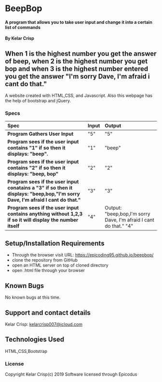 # BeepBop

#### A program that allows you to take user input and change it into a certain list of commands

#### By Kelar Crisp
## When 1 is the highest number you get the answer of beep, when 2 is the highest number you get bop and when 3 is the highest number entered you get the answer "I'm sorry Dave, I'm afraid i cant do that."

A website created with HTML,CSS, and Javascript. Also this webpage has the help of bootstrap and jQuery.




### Specs
| Spec | Input | Output |
| :-------------     | :------------- | :------------- |
| **Program Gathers User Input** | "5"| "5"  |
| **Program sees if the user input contains "1" if so then it displays: "beep".** |  "1"| "beep"|
| **Program sees if the user input contains "2" if so then it displays: "beep, bop"**|"2" |"2"|
| **Program sees if the user input conatains a "3" if so then it displays: "beep,bop,"I'm sorry Dave, I'm afraid I cant do that."**| "3" |"3" |
| **Program sees if the user input contains anything without 1,2,3 if so it will display the number itself**| "4" | Output: "beep,bop,I'm sorry Dave, I'm afraid I cant do that." "4" |


## Setup/Installation Requirements

* Through the browser visit URL: https://epicoding95.github.io/beepbop/
* clone the repository from GitHub
* open an HTML server on top of cloned directory
* open .html file through your browser


## Known Bugs

No known bugs at this time.

## Support and contact details

Kelar Crisp: kelarcrisp007@icloud.com

## Technologies Used

HTML,CSS,Bootstrap   

### License

Copyright Kelar Crisp(c) 2019 Software licensed through Epicodus
